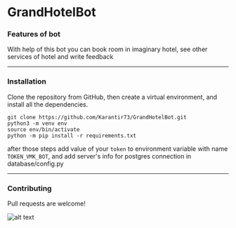 # GrandHotelBot

### Features of bot

With help of this bot you can book room in imaginary hotel, see other services of hotel and write feedback

----
### Installation

Clone the repository from GitHub, then create a virtual environment, and install all the dependencies.

```terminal
git clone https://github.com/Karantir73/GrandHotelBot.git
python3 -m venv env
source env/bin/activate
python -m pip install -r requirements.txt
```
after those steps add value of your `token` to environment variable with name `TOKEN_VMK_BOT`,
and add server's info for postgres connection in database/config.py

----
### Contributing

Pull requests are welcome!


![alt text](https://github.com/Karantir73/GrandHotelBot/blob/master/image.png)
